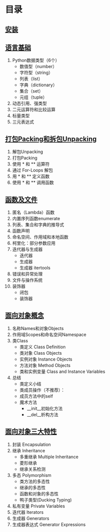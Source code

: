 # 目录

## [安装](ch00.md)

## [语言基础](ch01.md)

1. Python数据类型（6个）
    * 数值型（number）
    * 字符型（string）
    * 列表（list）
    * 字典（dictionary）
    * 集合（set）
    * 元组（tuple）
2. 动态引用、强类型
3. 二元运算符和比较运算
4. 标量类型
5. 三元表达式


## [打包Packing和拆包Unpacking](ch02.md)

1. 解包Unpacking
2. 打包Packing
3. 使用 * 和 ** 运算符
4. 通过 For-Loops 解包
5. 用 * 和 ** 定义函数
6. 使用 * 和 ** 调用函数


## [函数及文件](ch03.md)

1. 匿名（Lambda）函数
2. 内置序列函数enumerate
3. 列表、集合和字典的推导式
4. 函数声明
5. 命名空间、作用域和本地函数
6. 柯里化：部分参数应用
7. 迭代器与生成器
    * 迭代器
    * 生成器
    * 生成器 itertools
8. 错误和异常处理
9. 文件与操作系统
10. 装饰器
    * 闭包
    * 装饰器


## [面向对象概念](ch04.md)
1. 名称Names和对象Objects
2. 作用域Scopes和命名空间Namespace
3. 类Class
    * 类定义 Class Definition
    * 类对象 Class Objects
    * 实例对象 Instance Objects
    * 方法对象 Method Objects
    * 类和实例变量 Class and Instance Variables
4. 总结
    * 类定义小结
    * 类成员操作（不推荐）：
    * 成员方法中的self
    * 魔术方法
        * __init__初始化方法
        * __del__析构方法




## [面向对象三大特性](ch05.md)
1. 封装 Encapsulation
2. 继承 Inheritance
    * 多重继承 Multiple Inheritance
    * 菱形继承
    * 继承关系检测
3. 多态 Polymorphism
    * 类方法的多态性
    * 继承的多态性
    * 函数和对象的多态性
    * 鸭子类型(Ducking Typing)
4. 私有变量 Private Variables
5. 迭代器 Iterators
6. 生成器 Generators
7. 生成器表达式 Generator Expressions
